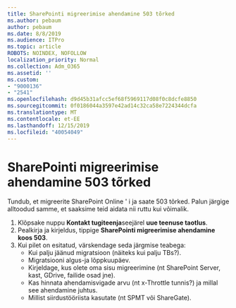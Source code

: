 ```yaml
---
title: SharePointi migreerimise ahendamine 503 tõrked
ms.author: pebaum
author: pebaum
ms.date: 8/8/2019
ms.audience: ITPro
ms.topic: article
ROBOTS: NOINDEX, NOFOLLOW
localization_priority: Normal
ms.collection: Adm_O365
ms.assetid: ''
ms.custom:
- "9000136"
- "2541"
ms.openlocfilehash: d9d45b31afcc5ef68f5969117d08f0c8dcfe8850
ms.sourcegitcommit: 0f0186044a3597e42ad14c32ca58e7224344dcfa
ms.translationtype: MT
ms.contentlocale: et-EE
ms.lasthandoff: 12/15/2019
ms.locfileid: "40054049"
---
```

# <a name="sharepoint-migration-throttling-with-503-errors"></a>SharePointi migreerimise ahendamine 503 tõrked

Tundub, et migreerite SharePoint Online ' i ja saate 503 tõrked. Palun järgige alltoodud samme, et saaksime teid aidata nii ruttu kui võimalik. 

1. Klõpsake nuppu **Kontakt tugiteenja**seejärel **uue teenuse taotlus**.
2. Pealkirja ja kirjeldus, tippige **SharePointi migreerimise ahendamine koos 503**.
3. Kui pilet on esitatud, värskendage seda järgmise teabega:
    - Kui palju jäänud migratsioon (näiteks kui palju TBs?).
    - Migratsiooni algus-ja lõppkuupäev.
    - Kirjeldage, kus olete oma sisu migreerimine (nt SharePoint Server, kast, GDrive, failide osad jne).
    - Kas hinnata ahendamisvigade arvu (nt x-Throttle tunnis?) ja millal see ahendamine juhtus.
    - Millist siirdustööriista kasutate (nt SPMT või ShareGate).


